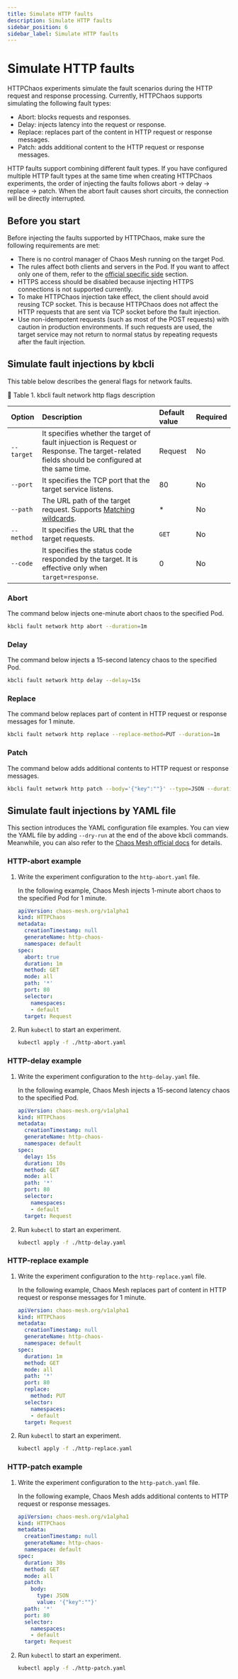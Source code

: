 ```yaml
---
title: Simulate HTTP faults
description: Simulate HTTP faults
sidebar_position: 6
sidebar_label: Simulate HTTP faults
---
```


# Simulate HTTP faults

HTTPChaos experiments simulate the fault scenarios during the HTTP request and response processing. Currently, HTTPChaos supports simulating the following fault types:

* Abort: blocks requests and responses.
* Delay: injects latency into the request or response.
* Replace: replaces part of the content in HTTP request or response messages.
* Patch: adds additional content to the HTTP request or response messages.

HTTP faults support combining different fault types. If you have configured multiple HTTP fault types at the same time when creating HTTPChaos experiments, the order of injecting the faults follows abort -> delay -> replace -> patch. When the abort fault causes short circuits, the connection will be directly interrupted.

## Before you start

Before injecting the faults supported by HTTPChaos, make sure the following requirements are met:

* There is no control manager of Chaos Mesh running on the target Pod.
* The rules affect both clients and servers in the Pod. If you want to affect only one of them, refer to the [official specific side](https://chaos-mesh.org/docs/simulate-http-chaos-on-kubernetes/#specify-side) section.
* HTTPS access should be disabled because injecting HTTPS connections is not supported currently.
* To make HTTPChaos injection take effect, the client should avoid reusing TCP socket. This is because HTTPChaos does not affect the HTTP requests that are sent via TCP socket before the fault injection.
* Use non-idempotent requests (such as most of the POST requests) with caution in production environments. If such requests are used, the target service may not return to normal status by repeating requests after the fault injection.

## Simulate fault injections by kbcli

This table below describes the general flags for network faults.

📎 Table 1. kbcli fault network http flags description

| Option                   | Description               | Default value | Required |
| :----------------------- | :------------------------ | :------------ | :------- |
| `--target` | It specifies whether the target of fault injuection is Request or Response. The target-related fields should be configured at the same time. | Request | No |
| `--port` | It specifies the TCP port that the target service listens. | 80 | No |
| `--path` | The URL path of the target request. Supports [Matching wildcards](https://www.wikiwand.com/en/Matching_wildcards). | * | No |
| `--method` | It specifies the URL that the target requests. | `GET` | No |
| `--code` | It specifies the status code responded by the target. It is effective only when `target=response`. | 0 | No |

### Abort

The command below injects one-minute abort chaos to the specified Pod.

```bash
kbcli fault network http abort --duration=1m
```

### Delay

The command below injects a 15-second latency chaos to the specified Pod.

```bash
kbcli fault network http delay --delay=15s
```

### Replace

The command below replaces part of content in HTTP request or response messages for 1 minute.

```bash
kbcli fault network http replace --replace-method=PUT --duration=1m
```

### Patch

The command below adds additional contents to HTTP request or response messages.

```bash
kbcli fault network http patch --body='{"key":""}' --type=JSON --duration=30s
```

## Simulate fault injections by YAML file

This section introduces the YAML configuration file examples. You can view the YAML file by adding `--dry-run` at the end of the above kbcli commands. Meanwhile, you can also refer to the [Chaos Mesh official docs](https://chaos-mesh.org/docs/next/simulate-http-chaos-on-kubernetes/#create-experiments-using-yaml-files) for details.

### HTTP-abort example

1. Write the experiment configuration to the `http-abort.yaml` file.

    In the following example, Chaos Mesh injects 1-minute abort chaos to the specified Pod for 1 minute.

    ```yaml
    apiVersion: chaos-mesh.org/v1alpha1
    kind: HTTPChaos
    metadata:
      creationTimestamp: null
      generateName: http-chaos-
      namespace: default
    spec:
      abort: true
      duration: 1m
      method: GET
      mode: all
      path: '*'
      port: 80
      selector:
        namespaces:
        - default
      target: Request
    ```

2. Run `kubectl` to start an experiment.

   ```bash
   kubectl apply -f ./http-abort.yaml
   ```

### HTTP-delay example


1. Write the experiment configuration to the `http-delay.yaml` file.

    In the following example, Chaos Mesh injects a 15-second latency chaos to the specified Pod.

    ```yaml
    apiVersion: chaos-mesh.org/v1alpha1
    kind: HTTPChaos
    metadata:
      creationTimestamp: null
      generateName: http-chaos-
      namespace: default
    spec:
      delay: 15s
      duration: 10s
      method: GET
      mode: all
      path: '*'
      port: 80
      selector:
        namespaces:
        - default
      target: Request
    ```

2. Run `kubectl` to start an experiment.

   ```bash
   kubectl apply -f ./http-delay.yaml
   ```

### HTTP-replace example

1. Write the experiment configuration to the `http-replace.yaml` file.

    In the following example, Chaos Mesh replaces part of content in HTTP request or response messages for 1 minute.

    ```yaml
    apiVersion: chaos-mesh.org/v1alpha1
    kind: HTTPChaos
    metadata:
      creationTimestamp: null
      generateName: http-chaos-
      namespace: default
    spec:
      duration: 1m
      method: GET
      mode: all
      path: '*'
      port: 80
      replace:
        method: PUT
      selector:
        namespaces:
        - default
      target: Request
    ```

2. Run `kubectl` to start an experiment.

   ```bash
   kubectl apply -f ./http-replace.yaml
   ```

### HTTP-patch example

1. Write the experiment configuration to the `http-patch.yaml` file.

    In the following example, Chaos Mesh adds additional contents to HTTP request or response messages.

    ```yaml
    apiVersion: chaos-mesh.org/v1alpha1
    kind: HTTPChaos
    metadata:
      creationTimestamp: null
      generateName: http-chaos-
      namespace: default
    spec:
      duration: 30s
      method: GET
      mode: all
      patch:
        body:
          type: JSON
          value: '{"key":""}'
      path: '*'
      port: 80
      selector:
        namespaces:
        - default
      target: Request
    ```

2. Run `kubectl` to start an experiment.

   ```bash
   kubectl apply -f ./http-patch.yaml
   ```
